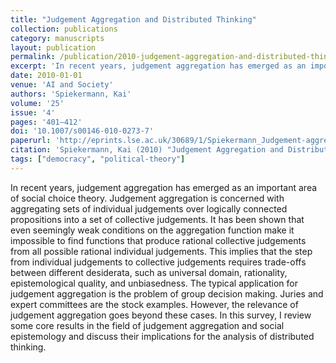 ```yaml
---
title: "Judgement Aggregation and Distributed Thinking"
collection: publications
category: manuscripts
layout: publication
permalink: /publication/2010-judgement-aggregation-and-distributed-thinking
excerpt: 'In recent years, judgement aggregation has emerged as an important area of social choice theory. Judgement aggregation is concerned with aggregating sets of individual judgements over logically connected propositions into a set of collective judgements. It has been shown that even seemingly weak conditions on the aggregation function make it impossible to find functions that produce rational collective judgements from all possible rational individual judgements. This implies that the step from individual judgements to collective judgements requires trade-offs between different desiderata, such as universal domain, rationality, epistemological quality, and unbiasedness.'
date: 2010-01-01
venue: 'AI and Society'
authors: 'Spiekermann, Kai'
volume: '25'
issue: '4'
pages: '401–412'
doi: '10.1007/s00146-010-0273-7'
paperurl: 'http://eprints.lse.ac.uk/30689/1/Spiekermann_Judgement-aggregation-and-distributed-thinking_2010.pdf'
citation: 'Spiekermann, Kai (2010) "Judgement Aggregation and Distributed Thinking", AI and Society, 25(4), pp. 401–412.'
tags: ["democracy", "political-theory"]
---
```


In recent years, judgement aggregation has emerged as an important area of social choice theory. Judgement aggregation is concerned with aggregating sets of individual judgements over logically connected propositions into a set of collective judgements. It has been shown that even seemingly weak conditions on the aggregation function make it impossible to find functions that produce rational collective judgements from all possible rational individual judgements. This implies that the step from individual judgements to collective judgements requires trade-offs between different desiderata, such as universal domain, rationality, epistemological quality, and unbiasedness. The typical application for judgement aggregation is the problem of group decision making. Juries and expert committees are the stock examples. However, the relevance of judgement aggregation goes beyond these cases. In this survey, I review some core results in the field of judgement aggregation and social epistemology and discuss their implications for the analysis of distributed thinking.